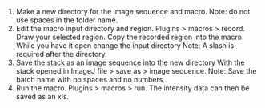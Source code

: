1. Make a new directory for the image sequence and macro. 
  Note: do not use spaces in the folder name.
1. Edit the macro input directory and region.
  Plugins > macros > record. Draw your selected region.
  Copy the recorded region into the macro.
  While you have it open change the input directory
  Note: A slash is required after the directory.
1. Save the stack as an image sequence into the new directory
  With the stack opened in ImageJ file > save as > image sequence.
  Note: Save the batch name with no spaces and no numbers.
1. Run the macro. Plugins > macros > run. The intensity data can then be saved as an xls.

